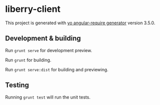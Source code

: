 # liberry-client

This project is generated with [yo angular-require generator](https://github.com/aaronallport/generator-angular-require)
version 3.5.0.

## Development & building

Run `grunt serve` for development preview.

Run `grunt` for building.

Run `grunt serve:dist` for building and previewing.

## Testing

Running `grunt test` will run the unit tests.
